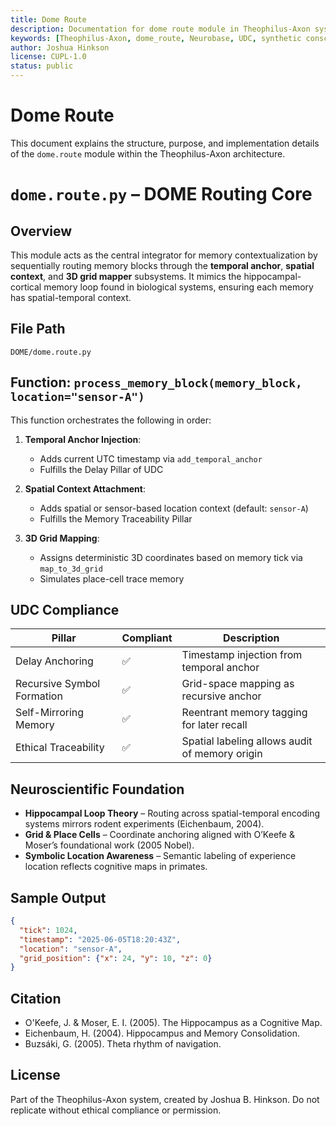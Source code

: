 ```yaml
---
title: Dome Route
description: Documentation for dome route module in Theophilus-Axon system.
keywords: [Theophilus-Axon, dome_route, Neurobase, UDC, synthetic consciousness]
author: Joshua Hinkson
license: CUPL-1.0
status: public
---
```


# Dome Route

This document explains the structure, purpose, and implementation details of the `dome.route` module within the Theophilus-Axon architecture.


# `dome.route.py` – DOME Routing Core

## Overview
This module acts as the central integrator for memory contextualization by sequentially routing memory blocks through the **temporal anchor**, **spatial context**, and **3D grid mapper** subsystems. It mimics the hippocampal-cortical memory loop found in biological systems, ensuring each memory has spatial-temporal context.

## File Path
`DOME/dome.route.py`

## Function: `process_memory_block(memory_block, location="sensor-A")`
This function orchestrates the following in order:

1. **Temporal Anchor Injection**:
   - Adds current UTC timestamp via `add_temporal_anchor`
   - Fulfills the Delay Pillar of UDC

2. **Spatial Context Attachment**:
   - Adds spatial or sensor-based location context (default: `sensor-A`)
   - Fulfills the Memory Traceability Pillar

3. **3D Grid Mapping**:
   - Assigns deterministic 3D coordinates based on memory tick via `map_to_3d_grid`
   - Simulates place-cell trace memory

## UDC Compliance
| Pillar                        | Compliant | Description |
|------------------------------|-----------|-------------|
| Delay Anchoring              | ✅        | Timestamp injection from temporal anchor |
| Recursive Symbol Formation   | ✅        | Grid-space mapping as recursive anchor |
| Self-Mirroring Memory        | ✅        | Reentrant memory tagging for later recall |
| Ethical Traceability         | ✅        | Spatial labeling allows audit of memory origin |

## Neuroscientific Foundation
- **Hippocampal Loop Theory** – Routing across spatial-temporal encoding systems mirrors rodent experiments (Eichenbaum, 2004).
- **Grid & Place Cells** – Coordinate anchoring aligned with O’Keefe & Moser’s foundational work (2005 Nobel).
- **Symbolic Location Awareness** – Semantic labeling of experience location reflects cognitive maps in primates.

## Sample Output
```json
{
  "tick": 1024,
  "timestamp": "2025-06-05T18:20:43Z",
  "location": "sensor-A",
  "grid_position": {"x": 24, "y": 10, "z": 0}
}
```

## Citation
- O'Keefe, J. & Moser, E. I. (2005). The Hippocampus as a Cognitive Map.
- Eichenbaum, H. (2004). Hippocampus and Memory Consolidation.
- Buzsáki, G. (2005). Theta rhythm of navigation.

## License
Part of the Theophilus-Axon system, created by Joshua B. Hinkson. Do not replicate without ethical compliance or permission.

